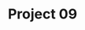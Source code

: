 ---
layout: project
title: "Project 09"
image: ../assets/img/section_work/work_09.png
image_alt: Analog Photography of a body black and white
project_title: Dis.forme
project_description: conceptual analog photography work that plays with the shape and natural form of the body as an bstract landscape.
link: #
---